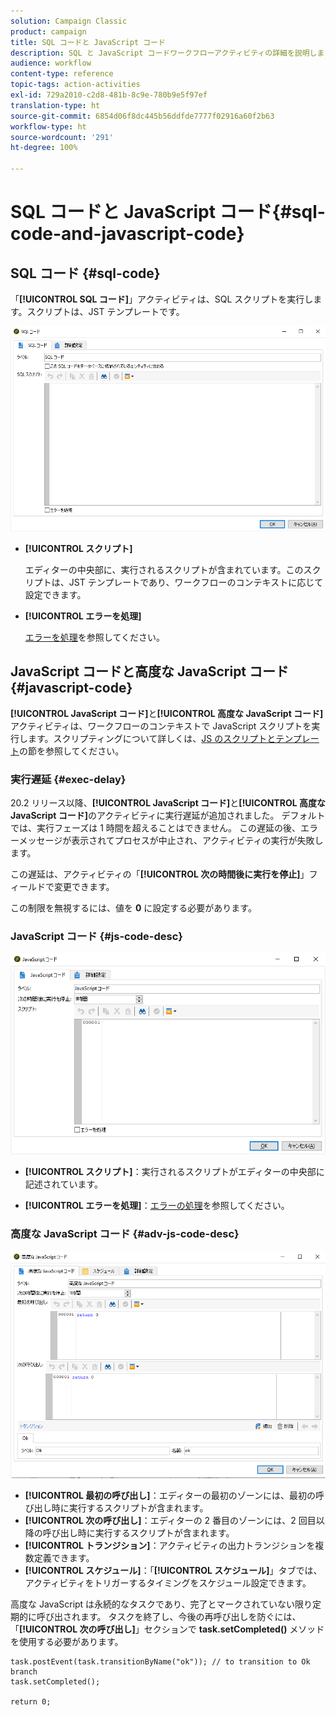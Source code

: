 ```yaml
---
solution: Campaign Classic
product: campaign
title: SQL コードと JavaScript コード
description: SQL と JavaScript コードワークフローアクティビティの詳細を説明します
audience: workflow
content-type: reference
topic-tags: action-activities
exl-id: 729a2010-c2d8-481b-8c9e-780b9e5f97ef
translation-type: ht
source-git-commit: 6854d06f8dc445b56ddfde7777f02916a60f2b63
workflow-type: ht
source-wordcount: '291'
ht-degree: 100%

---
```


# SQL コードと JavaScript コード{#sql-code-and-javascript-code}

## SQL コード {#sql-code}

「**[!UICONTROL SQL コード]**」アクティビティは、SQL スクリプトを実行します。スクリプトは、JST テンプレートです。

![](assets/sql_code.png)

* **[!UICONTROL スクリプト]**

   エディターの中央部に、実行されるスクリプトが含まれています。このスクリプトは、JST テンプレートであり、ワークフローのコンテキストに応じて設定できます。

* **[!UICONTROL エラーを処理]**

   [エラーを処理](../../workflow/using/monitoring-workflow-execution.md#processing-errors)を参照してください。

## JavaScript コードと高度な JavaScript コード {#javascript-code}

**[!UICONTROL JavaScript コード]**&#x200B;と&#x200B;**[!UICONTROL 高度な JavaScript コード]**&#x200B;アクティビティは、ワークフローのコンテキストで JavaScript スクリプトを実行します。スクリプティングについて詳しくは、[JS のスクリプトとテンプレート](../../workflow/using/javascript-scripts-and-templates.md)の節を参照してください。

### 実行遅延 {#exec-delay}

20.2 リリース以降、**[!UICONTROL JavaScript コード]**&#x200B;と&#x200B;**[!UICONTROL 高度な JavaScript コード]**&#x200B;のアクティビティに実行遅延が追加されました。 デフォルトでは、実行フェーズは 1 時間を超えることはできません。 この遅延の後、エラーメッセージが表示されてプロセスが中止され、アクティビティの実行が失敗します。

この遅延は、アクティビティの「**[!UICONTROL 次の時間後に実行を停止]**」フィールドで変更できます。

この制限を無視するには、値を **0** に設定する必要があります。

### JavaScript コード {#js-code-desc}

![](assets/javascript_code.png)

* **[!UICONTROL スクリプト]**：実行されるスクリプトがエディターの中央部に記述されています。

* **[!UICONTROL エラーを処理]**：[エラーの処理](../../workflow/using/monitoring-workflow-execution.md#processing-errors)を参照してください。

### 高度な JavaScript コード {#adv-js-code-desc}

![](assets/advanced_javascript_code.png)

* **[!UICONTROL 最初の呼び出し]**：エディターの最初のゾーンには、最初の呼び出し時に実行するスクリプトが含まれます。
* **[!UICONTROL 次の呼び出し]**：エディターの 2 番目のゾーンには、2 回目以降の呼び出し時に実行するスクリプトが含まれます。
* **[!UICONTROL トランジション]**：アクティビティの出力トランジションを複数定義できます。
* **[!UICONTROL スケジュール]**：「**[!UICONTROL スケジュール]**」タブでは、アクティビティをトリガーするタイミングをスケジュール設定できます。

高度な JavaScript は永続的なタスクであり、完了とマークされていない限り定期的に呼び出されます。 タスクを終了し、今後の再呼び出しを防ぐには、「**[!UICONTROL 次の呼び出し]**」セクションで **task.setCompleted()** メソッドを使用する必要があります。

```
task.postEvent(task.transitionByName("ok")); // to transition to Ok branch
task.setCompleted();

return 0;
```
